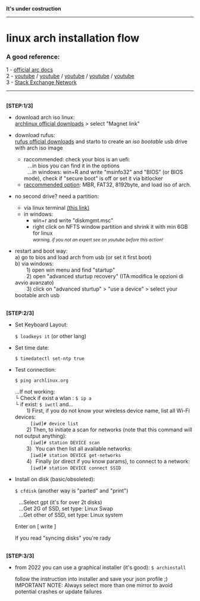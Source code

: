 <b> It's under costruction </b>

---

# linux arch installation flow

### A good reference:

1 - [official arc docs](https://wiki.archlinux.org/title/Installation_guide)<br>
2 - [youtube](https://www.youtube.com/watch?v=RsrPrA8NJHk) / [youtube](https://www.youtube.com/watch?v=LGhifbn6088&t=309s) / [youtube](https://www.youtube.com/watch?v=C3D_qzw94v8) / [youtube](https://www.youtube.com/watch?v=sm_fuBeaOqE) / [youtube](https://www.youtube.com/watch?v=JRdYSGh-g3s)<br>
3 - [Stack Exchange Network](https://askubuntu.com/questions/726972/dual-boot-windows-10-and-linux-ubuntu-on-separate-hard-drives)<br>

---
<br> <b>[STEP:1/3]</b>

- download arch iso linux:<br>
  [archlinux official downloads](https://archlinux.org/download/) > select "Magnet link"<br>
 
- download rufus:<br>
  [rufus official downloads](https://rufus.ie/it/) and starto to create an <i>iso bootable</i> usb drive with arch iso image
  - raccommended: check your bios is an uefi:<br>
  ⠀...in bios you can find it in the options<br>
  ⠀...in windows: win+R and write "msinfo32" and "BIOS" (or BIOS mode), check if "secure boot" is off or set it via bitlocker<br>
  - [raccommended option](https://blog.htbaa.com/wp-content/uploads/2013/11/rufus.png): MBR, FAT32, 8192byte, and load iso of arch.<br>

- no second drive? need a partition:
  - via linux terminal [(this link)](https://phoenixnap.com/kb/linux-create-partition)
  - in windows:<br>
    - win+r and write "diskmgmt.msc"
    - right click on NFTS window partition and shrink it with min 6GB for linux<br>
    <small><i>warning, if you not an expert see on youtube before this action!</i></small><br>

- restart and boot way:<br>
  a) go to bios and load arch from usb (or set it first boot)<br>
  b) via windows:<br>
 ⠀⠀⠀1) open win menu and find "startup"<br>
 ⠀⠀⠀2) open "advanced sturtup recovery" (ITA:modifica le opzioni di avvio avanzato)<br>
 ⠀⠀⠀3) click on "advanced sturtup" > "use a device" > select your bootable arch usb<br>

<br> <b>[STEP:2/3]</b>

- Set Keyboard Layout:<br>

    `$ loadkeys it` (or other lang)<br>

- Set time date:<br>

    `$ timedatectl set-ntp true`<br>

- Test connection:<br>

  `$ ping archlinux.org`<br>

   ...If not working:<br>
      └ Check if exist a wlan : `$ ip a`<br>
        └ if exist: `$ iwctl` and...<br>
        ⠀⠀⠀1) First, if you do not know your wireless device name, list all Wi-Fi devices:<br>
        ⠀⠀⠀⠀`[iwd]# device list`<br>
        ⠀⠀⠀2) Then, to initiate a scan for networks (note that this command will not output anything):<br>
        ⠀⠀⠀⠀`[iwd]# station DEVICE scan`<br>
        ⠀⠀⠀3)⠀You can then list all available networks:<br>
        ⠀⠀⠀⠀`[iwd]# station DEVICE get-networks`<br>
        ⠀⠀⠀4)⠀Finally (or direct if you know params), to connect to a network:<br>
        ⠀⠀⠀⠀`[iwd]# station DEVICE connect SSID`<br>

- Install on disk (basic/obsoleted):

  `$ cfdisk` (another way is "parted" and "print")<br>

  ⠀...Select gpt (it's for over 2t disks)<br>
  ⠀...Get 2G of SSD, set type: Linux Swap<br>
  ⠀...Get other of SSD, set type: Linux system<br>

  Enter on [ write ]

  If you read "syncing disks" you're rady

<br> <b>[STEP:3/3]</b>

- from 2022 you can use a graphical installer (it's good):
  `$ archinstall`

   follow the instruction into installer and save your json profile ;)
   IMPORTANT NOTE: Always select more than one mirror to avoid potential crashes or update failures
